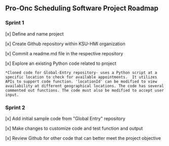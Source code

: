 ## Pro-Onc Scheduling Software Project Roadmap
### Sprint 1

[x] Define and name project

[x] Create Github repository within KSU-HMI organization
 
[x] Commit a readme.md file in the respective repository
  
[x] Explore an existing Python code related to project
    
    *Cloned code for Global-Entry repository- uses a Python script at a specific location to check for available appointments.  It utilizes APIs to support code function. 'locationId' can be modified to view availability at different geographical locations. The code has several commented out functions. The code must also be modified to accept user input. 

### Sprint 2

[x] Add initial sample code from "Global Entry" repository

[x] Make changes to customize code and test function and output

[x] Review Github for other code that can better meet the project objective
